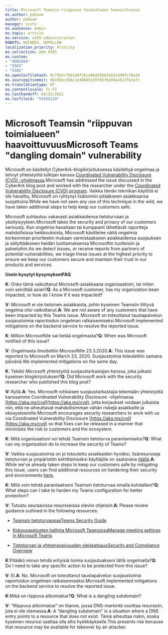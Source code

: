 ```yaml
---
title: Microsoft Teamsin riippuvan toimialueen haavoittuvuus
ms.author: pebaum
author: pebaum
manager: scotv
ms.audience: Admin
ms.topic: article
ms.service: o365-administration
ROBOTS: NOINDEX, NOFOLLOW
localization_priority: Priority
ms.collection: Adm_O365
ms.custom:
- "9002884"
- "5503"
- "5502"
ms.openlocfilehash: 9c73b5c7bb1ddf26ce86dd50b3281e3d0fc70a24
ms.sourcegitcommit: 8bc60ec34bc1e40685e3976576e04a2623f63a7c
ms.translationtype: HT
ms.contentlocale: fi-FI
ms.lasthandoff: 04/15/2021
ms.locfileid: "51835124"
---
```

# <a name="microsoft-teams-dangling-domain-vulnerability"></a><span data-ttu-id="691f1-102">Microsoft Teamsin "riippuvan toimialueen" haavoittuvuus</span><span class="sxs-lookup"><span data-stu-id="691f1-102">Microsoft Teams "dangling domain" vulnerability</span></span>

<span data-ttu-id="691f1-103">Microsoft on käsitellyt CyberArk-blogikirjoituksessa käsiteltyä ongelmaa ja tehnyt yhteistyötä tutkijan kanssa [Coordinated Vulnerability Disclosure (CVD) -ohjelmassa](https://aka.ms/cvd).</span><span class="sxs-lookup"><span data-stu-id="691f1-103">Microsoft has addressed the issue discussed in the CyberArk blog post and worked with the researcher under the [Coordinated Vulnerability Disclosure (CVD) program](https://aka.ms/cvd).</span></span> <span data-ttu-id="691f1-104">Vaikka tämän tekniikan käyttöä ei ole havaittu, Microsoft on ryhtynyt lisätoimiin pitääkseen asiakkaansa suojattuina.</span><span class="sxs-lookup"><span data-stu-id="691f1-104">While we have not seen any use of this technique in the wild, we have taken additional steps to help keep our customers safe.</span></span>

<span data-ttu-id="691f1-105">Microsoft suhtautuu vakavasti asiakkaidensa tietoturvaan ja yksityisyyteen.</span><span class="sxs-lookup"><span data-stu-id="691f1-105">Microsoft takes the security and privacy of our customers seriously.</span></span> <span data-ttu-id="691f1-106">Kun ongelmia havaitaan tai kumppanit lähettävät raportteja mahdollisissa heikkouksista, Microsoft käsittelee näitä ongelmia korkeimman prioriteetin mukaan varmistaakseen asiakkaidensa suojauksen ja säilyttääkseen heidän luottamuksensa Microsoftin tuotteisiin ja palveluihin.</span><span class="sxs-lookup"><span data-stu-id="691f1-106">As we detect issues, or receive reports from partners of potential vulnerabilities, we triage these issues at the highest priority to ensure we keep our customers secure and maintain their trust in our products and services.</span></span>

<span data-ttu-id="691f1-107">**Usein kysytyt kysymykset**</span><span class="sxs-lookup"><span data-stu-id="691f1-107">**FAQ**</span></span>

<span data-ttu-id="691f1-108">**K**: Onko tämä vaikuttanut Microsoft-asiakkaana organisaationi, tai miten voin selvittää asian?</span><span class="sxs-lookup"><span data-stu-id="691f1-108">**Q**: As a Microsoft customer, has my organization been impacted, or how do I know if it was impacted?</span></span>

<span data-ttu-id="691f1-109">**V**: Microsoft ei ole tietoinen asiakkaista, joihin kyseinen Teamsiin liittyvä ongelma olisi vaikuttanut.</span><span class="sxs-lookup"><span data-stu-id="691f1-109">**A**: We are not aware of any customers that have been impacted by this Teams issue.</span></span> <span data-ttu-id="691f1-110">Microsoft on toteuttanut taustapalvelun suojaustoimia raportoidun ongelman ratkaisemiseksi.</span><span class="sxs-lookup"><span data-stu-id="691f1-110">Microsoft implemented mitigations on the backend service to resolve the reported issue.</span></span>

<span data-ttu-id="691f1-111">**K**: Milloin Microsoftille sai tietää ongelmasta?</span><span class="sxs-lookup"><span data-stu-id="691f1-111">**Q**: When was Microsoft notified of this issue?</span></span>

<span data-ttu-id="691f1-112">**V**: Ongelmasta ilmoitettiin Microsoftille 23.3.2020.</span><span class="sxs-lookup"><span data-stu-id="691f1-112">**A**: This issue was reported to Microsoft on March 23, 2020.</span></span> <span data-ttu-id="691f1-113">Suojaustoimia toteutettiin samana päivänä.</span><span class="sxs-lookup"><span data-stu-id="691f1-113">We implemented mitigations on the same day.</span></span>

<span data-ttu-id="691f1-114">**K**: Tekikö Microsoft yhteistyötä suojaustarkastajan kanssa, joka julkaisi kyseisen blogikirjoituksen?</span><span class="sxs-lookup"><span data-stu-id="691f1-114">**Q**: Did Microsoft work with the security researcher who published this blog post?</span></span>

<span data-ttu-id="691f1-115">**V:** Kyllä.</span><span class="sxs-lookup"><span data-stu-id="691f1-115">**A**: Yes.</span></span> <span data-ttu-id="691f1-116">Microsoft rohkaisee suojaustarkastajia tekemään yhteistyötä kanssamme Coordinated Vulnerability Disclosure -ohjelmassa [https://aka.ms/cvd](https://aka.ms/cvd), jotta korjaukset voidaan julkaista niin, että ne aiheuttavat mahdollisimman vähän riskejä asiakkaille ja ekosysteemille.</span><span class="sxs-lookup"><span data-stu-id="691f1-116">Microsoft encourages security researchers to work with us via Coordinated Vulnerability Disclosure [https://aka.ms/cvd](https://aka.ms/cvd) so that fixes can be released in a manner that minimizes the risk to customers and the ecosystem.</span></span>  

<span data-ttu-id="691f1-117">**K**: Mitä organisaationi voi tehdä Teamsin tietoturva parantamiseksi?</span><span class="sxs-lookup"><span data-stu-id="691f1-117">**Q**: What can my organization do to increase the security of Teams?</span></span>  

<span data-ttu-id="691f1-118">**V**: Vaikka suojaustoimia on jo toteutettu asiakkaiden hyväksi, lisäresursseja tietoturvan ja ympäristön kehittämiseksi käyttäjille on saatavana [täällä](https://www.microsoft.com/microsoft-365/blog/2020/04/06/it-professionals-privacy-security-microsoft-teams/).</span><span class="sxs-lookup"><span data-stu-id="691f1-118">**A**: While we’ve already taken steps to keep our customers safe by mitigating this issue, users can find additional resources on hardening their security and environments [here](https://www.microsoft.com/microsoft-365/blog/2020/04/06/it-professionals-privacy-security-microsoft-teams/).</span></span>  

<span data-ttu-id="691f1-119">**K**: Mitä voin tehdä parantaakseni Teamsin tietoturvaa omalla kohdallani?</span><span class="sxs-lookup"><span data-stu-id="691f1-119">**Q**: What steps can I take to harden my Teams configuration for better protection?</span></span>

<span data-ttu-id="691f1-120">**V**: Tutustu seuraavissa resursseissa oleviin ohjeisiin:</span><span class="sxs-lookup"><span data-stu-id="691f1-120">**A**: Please review guidance outlined in the following resources:</span></span> 

- [<span data-ttu-id="691f1-121">Teamsin tietoturvaopas</span><span class="sxs-lookup"><span data-stu-id="691f1-121">Teams Security Guide</span></span>](https://docs.microsoft.com/microsoftteams/teams-security-guide)

- [<span data-ttu-id="691f1-122">Kokousasetusten hallinta Microsoft Teamsissa</span><span class="sxs-lookup"><span data-stu-id="691f1-122">Manage meeting settings in Microsoft Teams</span></span>](https://docs.microsoft.com/microsoftteams/meeting-settings-in-teams)

- [<span data-ttu-id="691f1-123">Tietoturvan ja yhteensopivuuden yleiskatsaus</span><span class="sxs-lookup"><span data-stu-id="691f1-123">Security and Compliance Overview</span></span>](https://docs.microsoft.com/microsoftteams/security-compliance-overview)

<span data-ttu-id="691f1-124">**K**:Pitääkö minun tehdä erityisiä toimia suojautuakseni tältä ongelmalta?</span><span class="sxs-lookup"><span data-stu-id="691f1-124">**Q**: Do I need to take any specific action to be protected from this issue?</span></span>

<span data-ttu-id="691f1-125">**V**: Ei.</span><span class="sxs-lookup"><span data-stu-id="691f1-125">**A**: No.</span></span> <span data-ttu-id="691f1-126">Microsoft on toteuttanut taustapalvelun suojaustoimia raportoidun ongelman ratkaisemiseksi.</span><span class="sxs-lookup"><span data-stu-id="691f1-126">Microsoft implemented mitigations on the backend service to resolve the reported issue.</span></span>

<span data-ttu-id="691f1-127">**K**:Mikä on riippuva alitoimialue?</span><span class="sxs-lookup"><span data-stu-id="691f1-127">**Q**: What is a dangling subdomain?</span></span>

<span data-ttu-id="691f1-128">**V**: "Riippuva alitoimialue" on tilanne, jossa DNS-merkintä osoittaa resurssiin, jota ei ole olemassa.</span><span class="sxs-lookup"><span data-stu-id="691f1-128">**A**:  A “dangling subdomain” is a situation where a DNS entry points to a resource that does not exist.</span></span>  <span data-ttu-id="691f1-129">Tämä aiheuttaa riskin, koska kyseinen resurssi saattaa olla altis hyökkäykselle.</span><span class="sxs-lookup"><span data-stu-id="691f1-129">This presents risk because that resource may be available for takeover by an attacker.</span></span>
